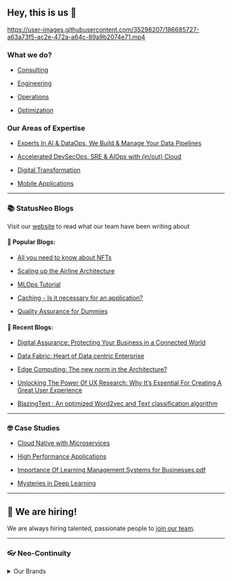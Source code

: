 ## Hey, this is us 👋

https://user-images.githubusercontent.com/35298207/186685727-a63a73f5-ac2e-472a-a64c-89a9b2074e71.mp4

### What we do?

- [Consulting](https://statusneo.com/consulting/)

- [Engineering](https://statusneo.com/engineering/)

- [Operations](https://statusneo.com/operations/)

- [Optimization](https://statusneo.com/optimization/)

### Our Areas of Expertise

- [Experts In AI & DataOps, We Build & Manage Your Data Pipelines](https://statusneo.com/ai-ml-dataops/)

- [Accelerated DevSecOps, SRE & AIOps with (in/out) Cloud](https://statusneo.com/devsecops-aiops/)

- [Digital Transformation](https://statusneo.com/digital-transformation/)

- [Mobile Applications](https://statusneo.com/mobile-applications/)

---

### :books: StatusNeo Blogs 

Visit our [website](https://statusneo.com/blogs) to read what our team have been writing about

#### :tada: Popular Blogs:

- [All you need to know about NFTs](https://statusneo.com/all-you-need-to-know-about-nfts/)

- [Scaling up the Airline Architecture](https://statusneo.com/scaling-up-the-airline-architecture/)

- [MLOps Tutorial](https://statusneo.com/mlops-tutorial/)

- [Caching - Is it necessary for an application?](https://statusneo.com/caching-is-it-necessary-for-an-application/)

- [Quality Assurance for Dummies](https://statusneo.com/quality-assurance-for-dummies/)

#### :newspaper: Recent Blogs:

- [Digital Assurance: Protecting Your Business in a Connected World](https://statusneo.com/digital-assurance-protecting-your-business-in-a-connected-world/)

- [Data Fabric: Heart of Data centric Enterprise](https://statusneo.com/data-fabric-heart-of-data-centric-enterprise/)

- [Edge Computing: The new norm in the Architecture?](https://statusneo.com/edge-computing-the-new-norm-in-the-architecture/)

- [Unlocking The Power Of UX Research: Why It’s Essential For Creating A Great User Experience](https://statusneo.com/unlocking-the-power-of-ux-research-why-its-essential-for-creating-a-great-user-experience/)

- [BlazingText : An optimized Word2vec and Text classification algorithm](https://statusneo.com/blazingtext-an-optimized-word2vec-and-text-classification-algorithm/)

---

### 🤓 Case Studies

- [Cloud Native with Microservices](https://github.com/StatusNeo/.github/files/9425401/Cloud-Native-with-Microservices.pdf)

- [High Performance Applications](https://github.com/StatusNeo/.github/files/9425409/High-Performance-Applications.pdf)

- [Importance Of Learning Management Systems for Businesses.pdf](https://github.com/StatusNeo/.github/files/9425417/Importance-of-learning-Management-System-of-Business.pdf)

- [Mysteries in Deep Learning](https://github.com/StatusNeo/.github/files/9425421/Mysteries-in-Deep-Learning.pdf)

---

## :round_pushpin: We are hiring!

We are always hiring talented, passionate people to [join our team](https://statusneo.freshteam.com/jobs).

---

### 👓 Neo-Continuity

<details> 
	<summary>Our Brands</summary>
	<br>
	<ul>
        <li><a href="https://statusneo.com/rearportal/">RearPortal</a></li>
	<li><a href="https://www.nerdybio.com/">NerdyBio -</a></li>The community where we capture the work-life of interesting professionals and icons from various walks of life.
	<li><a href="#">Leadership Retros</a></li>
	</ul>
</details>
